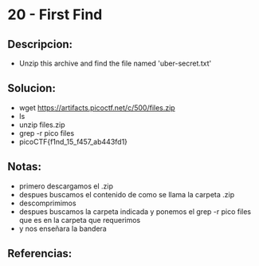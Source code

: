 # 20 - First Find

## Descripcion:
* Unzip this archive and find the file named 'uber-secret.txt'

## Solucion:
* wget https://artifacts.picoctf.net/c/500/files.zip
* ls
* unzip files.zip
* grep -r pico files
* picoCTF{f1nd_15_f457_ab443fd1}

## Notas:
* primero descargamos el .zip
* despues buscamos el contenido de como se llama la carpeta .zip
* descomprimimos
* despues buscamos la carpeta indicada y ponemos el grep -r pico files que es en la carpeta que requerimos 
* y nos enseñara la bandera

## Referencias: